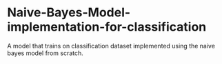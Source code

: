 # Naive-Bayes-Model-implementation-for-classification
A model that trains on classification dataset implemented using the naive bayes model from scratch.
